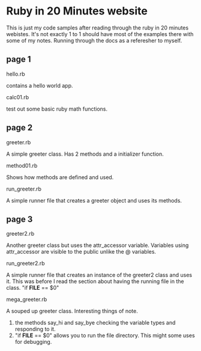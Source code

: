 Ruby in 20 Minutes website
=================================================

This is just my code samples after reading through the ruby in 20 minutes webistes. It's
not exactly 1 to 1 should have most of the examples there with some of my notes. Running
through the docs as a referesher to myself.





page 1
-------------------------------------------------

hello.rb

contains a hello world app.


calc01.rb

test out some basic ruby math functions.





page 2
-------------------------------------------------

greeter.rb

A simple greeter class. Has 2 methods and a initializer function.


method01.rb

Shows how methods are defined and used.


run_greeter.rb

A simple runner file that creates a greeter object and uses its methods.





page 3
-------------------------------------------------

greeter2.rb

Another greeter class but uses the attr_accessor variable. Variables using attr_accessor
are visible to the public unlike the @ variables.


run_greeter2.rb

A simple runner file that creates an instance of the greeter2 class and uses it. This was
before I read the section about having the running file in the class. "if __FILE__ == $0"


mega_greeter.rb

A souped up greeter class. Interesting things of note.
1. the methods say_hi and say_bye checking the variable types and responding to it.
2. "if __FILE__ == $0" allows you to run the file directory. This might some uses for 
debugging.